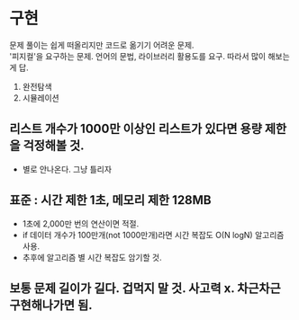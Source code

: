 # 구현
문제 풀이는 쉽게 떠올리지만 코드로 옮기기 어려운 문제.  
'피지컬'을 요구하는 문제. 언어의 문법, 라이브러리 활용도를 요구. 따라서 많이 해보는게 답.  

1. 완전탐색
2. 시뮬레이션

## 리스트 개수가 1000만 이상인 리스트가 있다면 용량 제한을 걱정해볼 것.
- 별로 안나온다. 그냥 틀리자

## 표준 : 시간 제한 1초, 메모리 제한 128MB
- 1초에 2,000만 번의 연산이면 적절.
- if 데이터 개수가 100만개(not 1000만개)라면 시간 복잡도 O(N logN) 알고리즘 사용.
- 추후에 알고리즘 별 시간 복잡도 암기할 것.

## 보통 문제 길이가 길다. 겁먹지 말 것. 사고력 x. 차근차근 구현해나가면 됨.
